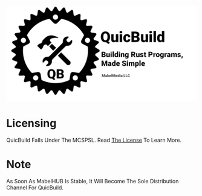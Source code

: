 ![QuicBuild Logo](RepoBanner.png)

# Licensing
QuicBuild Falls Under The MCSPSL. Read <a href="https://github.com/MabelMedia-LLC/MCSPSL">The License</a> To Learn More.

# Note
As Soon As MabelHUB Is Stable, It Will Become The Sole Distribution Channel For QuicBuild.
